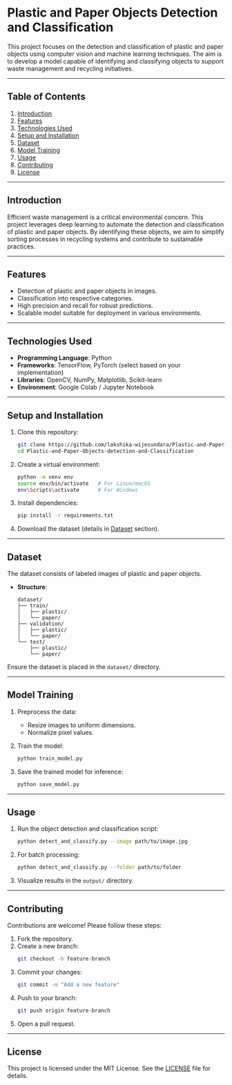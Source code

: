 # Plastic and Paper Objects Detection and Classification

This project focuses on the detection and classification of plastic and paper objects using computer vision and machine learning techniques. The aim is to develop a model capable of identifying and classifying objects to support waste management and recycling initiatives.

---

## Table of Contents

1. [Introduction](#introduction)
2. [Features](#features)
3. [Technologies Used](#technologies-used)
4. [Setup and Installation](#setup-and-installation)
5. [Dataset](#dataset)
6. [Model Training](#model-training)
7. [Usage](#usage)
8. [Contributing](#contributing)
9. [License](#license)

---

## Introduction

Efficient waste management is a critical environmental concern. This project leverages deep learning to automate the detection and classification of plastic and paper objects. By identifying these objects, we aim to simplify sorting processes in recycling systems and contribute to sustainable practices.

---

## Features

- Detection of plastic and paper objects in images.
- Classification into respective categories.
- High precision and recall for robust predictions.
- Scalable model suitable for deployment in various environments.

---

## Technologies Used

- **Programming Language**: Python
- **Frameworks**: TensorFlow, PyTorch (select based on your implementation)
- **Libraries**: OpenCV, NumPy, Matplotlib, Scikit-learn
- **Environment**: Google Colab / Jupyter Notebook

---

## Setup and Installation

1. Clone this repository:
   ```bash
   git clone https://github.com/lakshika-wijesundara/Plastic-and-Paper-Objects-detection-and-Classification.git
   cd Plastic-and-Paper-Objects-detection-and-Classification
   ```

2. Create a virtual environment:
   ```bash
   python -m venv env
   source env/bin/activate   # For Linux/macOS
   env\Scripts\activate      # For Windows
   ```

3. Install dependencies:
   ```bash
   pip install -r requirements.txt
   ```

4. Download the dataset (details in [Dataset](#dataset) section).

---

## Dataset

The dataset consists of labeled images of plastic and paper objects. 

- **Structure**:
  ```
  dataset/
  ├── train/
  │   ├── plastic/
  │   └── paper/
  ├── validation/
  │   ├── plastic/
  │   └── paper/
  └── test/
      ├── plastic/
      └── paper/
  ```

Ensure the dataset is placed in the `dataset/` directory.

---

## Model Training

1. Preprocess the data:
   - Resize images to uniform dimensions.
   - Normalize pixel values.

2. Train the model:
   ```bash
   python train_model.py
   ```

3. Save the trained model for inference:
   ```bash
   python save_model.py
   ```

---

## Usage

1. Run the object detection and classification script:
   ```bash
   python detect_and_classify.py --image path/to/image.jpg
   ```

2. For batch processing:
   ```bash
   python detect_and_classify.py --folder path/to/folder
   ```

3. Visualize results in the `output/` directory.

---

## Contributing

Contributions are welcome! Please follow these steps:

1. Fork the repository.
2. Create a new branch:
   ```bash
   git checkout -b feature-branch
   ```
3. Commit your changes:
   ```bash
   git commit -m "Add a new feature"
   ```
4. Push to your branch:
   ```bash
   git push origin feature-branch
   ```
5. Open a pull request.

---

## License

This project is licensed under the MIT License. See the [LICENSE](LICENSE) file for details.





